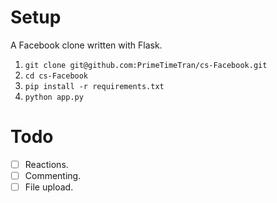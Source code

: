 # Setup

A Facebook clone written with Flask.

1. `git clone git@github.com:PrimeTimeTran/cs-Facebook.git`
2. `cd cs-Facebook`
3. `pip install -r requirements.txt`
4. `python app.py`

# Todo

- [ ] Reactions.
- [ ] Commenting.
- [ ] File upload.
